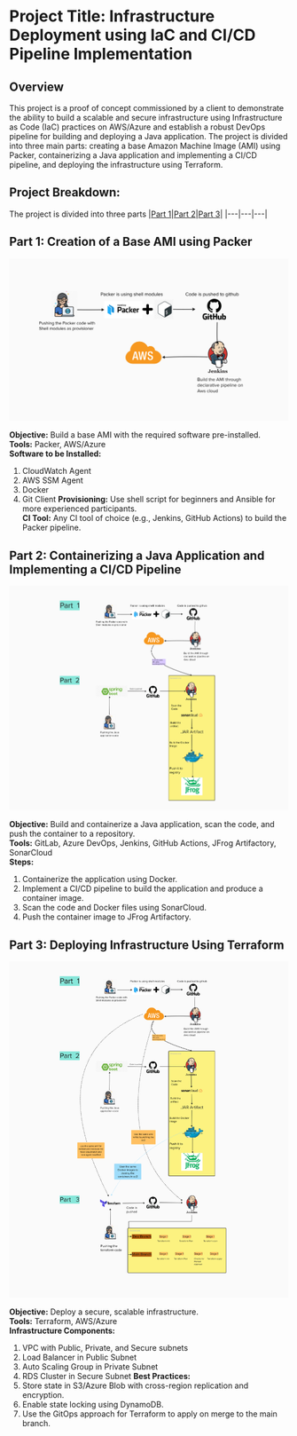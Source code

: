 # Project Title: Infrastructure Deployment using IaC and CI/CD Pipeline Implementation

## Overview
This project is a proof of concept commissioned by a client to demonstrate the ability to build a scalable and secure infrastructure using Infrastructure as Code (IaC) practices on AWS/Azure and establish a robust DevOps pipeline for building and deploying a Java application. The project is divided into three main parts: creating a base Amazon Machine Image (AMI) using Packer, containerizing a Java application and implementing a CI/CD pipeline, and deploying the infrastructure using Terraform.

## Project Breakdown:

The project is divided into three parts
|[Part 1](https://github.com/AnirudhBadoni/Packer.git)|[Part 2](https://github.com/AnirudhBadoni/Petclinic.git)|[Part 3](https://github.com/AnirudhBadoni/AwsInfra.git)|
|---|---|---|

## Part 1: Creation of a Base AMI using Packer

<p align="center">
  <img src="./one.png">
</p>

**Objective:** Build a base AMI with the required software pre-installed.<br>
**Tools:** Packer, AWS/Azure<br>
**Software to be Installed:**
1. CloudWatch Agent
2. AWS SSM Agent
3. Docker
4. Git Client
**Provisioning:** Use shell script for beginners and Ansible for more experienced participants.<br>
**CI Tool:** Any CI tool of choice (e.g., Jenkins, GitHub Actions) to build the Packer pipeline.

## Part 2: Containerizing a Java Application and Implementing a CI/CD Pipeline

<p align="center">
  <img src="./two.png">
</p>

**Objective:** Build and containerize a Java application, scan the code, and push the container to a repository.<br>
**Tools:** GitLab, Azure DevOps, Jenkins, GitHub Actions, JFrog Artifactory, SonarCloud<br>
**Steps:**
1. Containerize the application using Docker.
2. Implement a CI/CD pipeline to build the application and produce a container image.
3. Scan the code and Docker files using SonarCloud.
4. Push the container image to JFrog Artifactory.

## Part 3: Deploying Infrastructure Using Terraform

<p align="center">
  <img src="./Three.png">
</p>
</details>

**Objective:** Deploy a secure, scalable infrastructure.<br>
**Tools:** Terraform, AWS/Azure<br>
**Infrastructure Components:**
1. VPC with Public, Private, and Secure subnets
2. Load Balancer in Public Subnet
3. Auto Scaling Group in Private Subnet
4. RDS Cluster in Secure Subnet
**Best Practices:**
1. Store state in S3/Azure Blob with cross-region replication and encryption.
2. Enable state locking using DynamoDB.
3. Use the GitOps approach for Terraform to apply on merge to the main branch.
